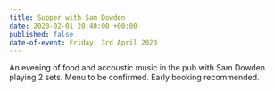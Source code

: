 ```yaml
---
title: Supper with Sam Dowden
date: 2020-02-01 20:40:00 +00:00
published: false
date-of-event: Friday, 3rd April 2020
---
```


An evening of food and accoustic music in the pub with Sam Dowden playing 2 sets.  Menu to be confirmed.  Early booking recommended.